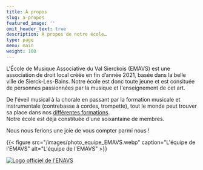 ```yaml
---
title: À propos
slug: a-propos
featured_image: ''
omit_header_text: true
description: À propos de notre école…
type: page
menu: main
weight: 100
---
```




L'École de Musique Associative du Val Sierckois (EMAVS) est une association de droit
local créée en fin d’année 2021, basée dans la belle ville de
Sierck-Les-Bains. Notre école est donc toute jeune et est consituée de
personnes passionnées par la musique et l'enseignement de cet art.

De l'éveil musical à la chorale en passant par la formation musicale et instrumentale (contrebasse à cordes, trompette),
tout le monde peut trouver sa place dans nos [différentes formations](/les-enseignements).  
Notre école est déjà constituée d'une soixantaine de membres.

Nous nous ferions une joie de vous compter parmi nous !

{{< figure
    src="/images/photo_equipe_EMAVS.webp"
    caption="L'équipe de l'EMAVS" alt="L'équipe de l'EMAVS" >}}

[![Logo officiel de l'ENAVS](/images/logos/logo-emavs.png)](https://www.siercklesbains.fr)
